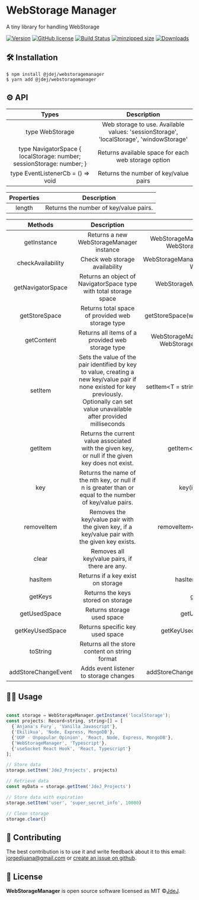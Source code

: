 # WebStorage Manager

A tiny library for handling WebStorage

[![Version](https://img.shields.io/npm/v/@jdej/webstoragemanager.svg?style=flat&logo=appveyor)](https://www.npmjs.com/package/@jdej/webstoragemanager)
[![GitHub license](https://img.shields.io/badge/license-MIT-blue.svg)](https://github.com/JdeJ/WebStorageManager/blob/master/LICENSE)
[![Build Status](https://travis-ci.com/@jdej/webstoragemanager.svg?token=9QUEx9r7MWqF44f9VDer&branch=master)](https://travis-ci.com/@jdej/webstoragemanager)
[![minzipped size](https://badgen.net/bundlephobia/minzip/@jdej/webstoragemanager)](https://badgen.net/bundlephobia/minzip/@jdej/webstoragemanager)
[![Downloads](https://img.shields.io/npm/dm/@jdej/webstoragemanager.svg?style=flat&logo=appveyor)](https://www.npmjs.com/package/@jdej/webstoragemanager)

## 🛠 Installation

```
$ npm install @jdej/webstoragemanager
$ yarn add @jdej/webstoragemanager
```

## ⚙️ API

|                                 Types                                 |                                       Description                                       |
| :-------------------------------------------------------------------: | :-------------------------------------------------------------------------------------: |
|                        type WebStorage<string>                        | Web storage to use. Available values: 'sessionStorage', 'localStorage', 'windowStorage' |
| type NavigatorSpace { localStorage: number; sessionStorage: number; } |                   Returns available space for each web storage option                   |
|                   type EventListenerCb = () => void                   |                          Returns the number of key/value pairs                          |

| Properties |              Description               |
| :--------: | :------------------------------------: |
|   length   | Returns the number of key/value pairs. |

|       Methods       |                                                                                        Description                                                                                        |                                    Syntax                                     |
| :-----------------: | :---------------------------------------------------------------------------------------------------------------------------------------------------------------------------------------: | :---------------------------------------------------------------------------: |
|     getInstance     |                                                                         Returns a new WebStorageManager instance                                                                          |   WebStorageManager.getInstance(webStorage: WebStorage): WebStorageManager    |
|  checkAvailability  |                                                                              Check web storage availability                                                                               |       WebStorageManager.checkAvailability(webStorage: WebStorage): void       |
|  getNavigatorSpace  |                                                             Returns an object of NavigatorSpace type with total storage space                                                             |             WebStorageManager.getNavigatorSpace(): NavigatorSpace             |
|    getStoreSpace    |                                                                     Returns total space of provided web storage type                                                                      |                 getStoreSpace(webStorage: WebStorage): number                 |
|     getContent      |                                                                     Returns all items of a provided web storage type                                                                      | WebStorageManager.getContent(webStorage: WebStorage): Record<string, unknown> |
|       setItem       | Sets the value of the pair identified by key to value, creating a new key/value pair if none existed for key previously. Optionally can set value unavailable after provided milliseconds |      setItem<T = string>(key: string, value: T, expires?: number): void       |
|       getItem       |                                             Returns the current value associated with the given key, or null if the given key does not exist.                                             |                      getItem<T = string>(key: string): T                      |
|         key         |                                         Returns the name of the nth key, or null if n is greater than or equal to the number of key/value pairs.                                          |                          key(index: number): string                           |
|     removeItem      |                                               Removes the key/value pair with the given key, if a key/value pair with the given key exists.                                               |                   removeItem<T = string>(key: string): void                   |
|        clear        |                                                                      Removes all key/value pairs, if there are any.                                                                       |                                 clear(): void                                 |
|       hasItem       |                                                                             Returns if a key exist on storage                                                                             |                         hasItem(key: string): boolean                         |
|       getKeys       |                                                                            Returns the keys stored on storage                                                                             |                              getKeys(): string[]                              |
|    getUsedSpace     |                                                                                Returns storage used space                                                                                 |                            getUsedSpace(): number                             |
|   getKeyUsedSpace   |                                                                              Returns specific key used space                                                                              |                     getKeyUsedSpace(key: string): number                      |
|      toString       |                                                                      Returns all the store content on string format                                                                       |                              toString(): string                               |
| addStoreChangeEvent |                                                                          Adds event listener to storage changes                                                                           |                addStoreChangeEvent(cb: EventListenerCb): void                 |

## 👩‍💻 Usage

```js

const storage = WebStorageManager.getInstance('localStorage');
const projects: Record<string, string>[] = [
  {`Anjana's Fury`, 'Vanilla Javascript'},
  {'Ekilikua', 'Node, Express, MongoDB'},
  {'UOP - Unpopular Opinion', 'React, Node, Express, MongoDB'},
  {'WebStorageManager', 'Typescript'},
  {'useSocket React Hook', 'React, Typescript'}
];

// Store data
storage.setItem('JdeJ_Projects', projects)

// Retrieve data
const myData = storage.getItem('JdeJ_Projects')

// Store data with expiration
storage.setItem('user', 'super_secret_info', 10000)

// Clean storage
storage.clear()
```

## 🤝 Contributing

The best contribution is to use it and write feedback about it to this email: jorgedjuana@gmail.com or [create an issue on github](https://github.com/JdeJ/WebStorageManager/blob/master/CONTRIBUTING).

## 📝 License

**WebStorageManager** is open source software licensed as MIT ©[JdeJ](https://github.com/JdeJ).
